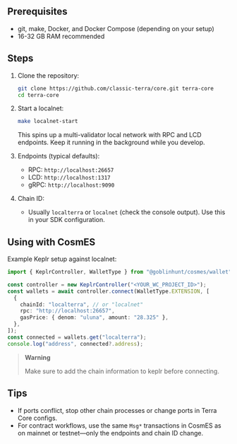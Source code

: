 ## Prerequisites

- git, make, Docker, and Docker Compose (depending on your setup)
- 16-32 GB RAM recommended

## Steps

1. Clone the repository:

   ```bash
   git clone https://github.com/classic-terra/core.git terra-core
   cd terra-core
   ```

2. Start a localnet:

   ```bash
   make localnet-start
   ```

   This spins up a multi-validator local network with RPC and LCD endpoints. Keep it running in the background while you develop.

3. Endpoints (typical defaults):

   - RPC: `http://localhost:26657`
   - LCD: `http://localhost:1317`
   - gRPC: `http://localhost:9090`

4. Chain ID:

   - Usually `localterra` or `localnet` (check the console output). Use this in your SDK configuration.

## Using with CosmES

Example Keplr setup against localnet:

```ts
import { KeplrController, WalletType } from "@goblinhunt/cosmes/wallet";

const controller = new KeplrController("<YOUR_WC_PROJECT_ID>");
const wallets = await controller.connect(WalletType.EXTENSION, [
  {
    chainId: "localterra", // or "localnet"
    rpc: "http://localhost:26657",
    gasPrice: { denom: "uluna", amount: "28.325" },
  },
]);
const connected = wallets.get("localterra");
console.log("address", connected?.address);
```

> **Warning**
>
> Make sure to add the chain information to keplr before connecting.

## Tips

- If ports conflict, stop other chain processes or change ports in Terra Core configs.
- For contract workflows, use the same `Msg*` transactions in CosmES as on mainnet or testnet—only the endpoints and chain ID change.
